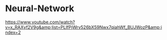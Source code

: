 # Neural-Network
https://www.youtube.com/watch?v=x_RAXyf2V9g&amp;list=PLIfPjWrv526bX59Nwx7qiahWf_BUJWozP&amp;index=2
